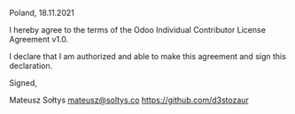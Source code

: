 Poland, 18.11.2021

I hereby agree to the terms of the Odoo Individual Contributor License
Agreement v1.0.

I declare that I am authorized and able to make this agreement and sign this
declaration.

Signed,

Mateusz Sołtys mateusz@soltys.co https://github.com/d3stozaur
